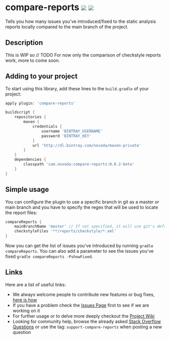 # compare-reports [![](http://ci.novoda.com/buildStatus/icon?job=compare-reports)](http://ci.novoda.com/job/compare-reports/lastBuild/console) [![](https://raw.githubusercontent.com/novoda/novoda/master/assets/btn_apache_lisence.png)](LICENSE.txt)

Tells you how many issues you've introduced/fixed to the static analysis reports locally compared to the main branch of the project.


## Description

This is WIP so // TODO
For now only the comparison of checkstyle reports work, more to come soon.


## Adding to your project

To start using this library, add these lines to the `build.gradle` of your project:

```groovy
apply plugin: 'compare-reports'

buildscript {
    repositories {
        maven {
            credentials {
                username 'BINTRAY_USERNAME'
                password 'BINTRAY_KEY'
            }
            url 'http://dl.bintray.com/novoda/maven-private'
        }
    }
    dependencies {
        classpath 'com.novoda:compare-reports:0.0.2-beta'
    }
}
```


## Simple usage

You can configure the plugin to use a specific branch in git as a master or main branch and you have to specify the regex that will be used to locate the report files:

```groovy
compareReports {
    mainBranchName 'master' // If not specified, it will use git's default one
    checkstyleFiles '**/reports/checkstyle/*.xml'
}
```

Now you can get the list of issues you've introduced by running `gradle compareReports`. You can also add a parameter to see the issues you've fixed `gradle compareReports -PshowFixed`.


## Links

Here are a list of useful links:

 * We always welcome people to contribute new features or bug fixes, [here is how](https://github.com/novoda/novoda/blob/master/CONTRIBUTING.md)
 * If you have a problem check the [Issues Page](https://github.com/novoda/spikes/issues) first to see if we are working on it
 * For further usage or to delve more deeply checkout the [Project Wiki](https://github.com/novoda/spikes/wiki)
 * Looking for community help, browse the already asked [Stack Overflow Questions](http://stackoverflow.com/questions/tagged/support-compare-reports) or use the tag: `support-compare-reports` when posting a new question
